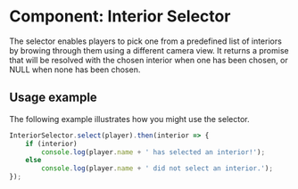 # Component: Interior Selector
The selector enables players to pick one from a predefined list of interiors by browing through
them using a different camera view. It returns a promise that will be resolved with the chosen
interior when one has been chosen, or NULL when none has been chosen.

## Usage example
The following example illustrates how you might use the selector.

```javascript
InteriorSelector.select(player).then(interior => {
    if (interior)
        console.log(player.name + ' has selected an interior!');
    else
        console.log(player.name + ' did not select an interior.');
});
```

